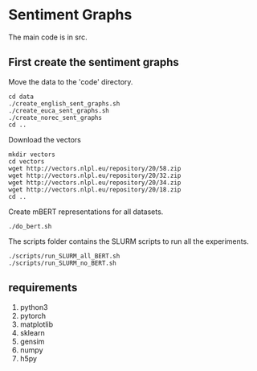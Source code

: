 Sentiment Graphs
==============

The main code is in src.

First create the sentiment graphs
---

Move the data to the 'code' directory.


```
cd data
./create_english_sent_graphs.sh
./create_euca_sent_graphs.sh
./create_norec_sent_graphs
cd ..
```

Download the vectors

```
mkdir vectors
cd vectors
wget http://vectors.nlpl.eu/repository/20/58.zip
wget http://vectors.nlpl.eu/repository/20/32.zip
wget http://vectors.nlpl.eu/repository/20/34.zip
wget http://vectors.nlpl.eu/repository/20/18.zip
cd ..
```

Create mBERT representations for all datasets.
```
./do_bert.sh
```

The scripts folder contains the SLURM scripts to run all the experiments.

```
./scripts/run_SLURM_all_BERT.sh
./scripts/run_SLURM_no_BERT.sh
```


requirements
---
1. python3
2. pytorch
3. matplotlib
4. sklearn
5. gensim
6. numpy
7. h5py
